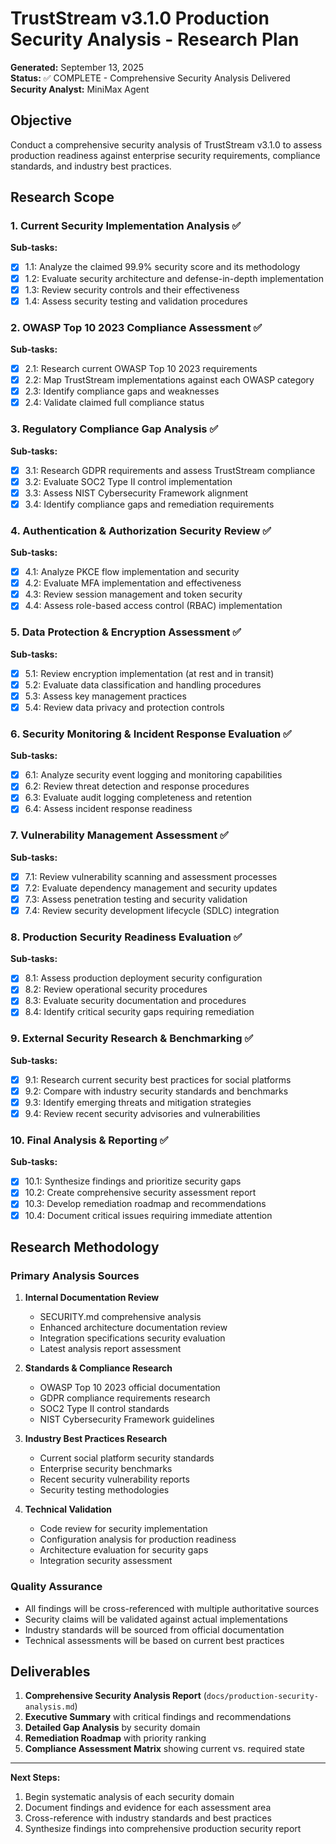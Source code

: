 # TrustStream v3.1.0 Production Security Analysis - Research Plan

**Generated:** September 13, 2025  
**Status:** ✅ COMPLETE - Comprehensive Security Analysis Delivered  
**Security Analyst:** MiniMax Agent  

## Objective
Conduct a comprehensive security analysis of TrustStream v3.1.0 to assess production readiness against enterprise security requirements, compliance standards, and industry best practices.

## Research Scope

### 1. Current Security Implementation Analysis ✅
**Sub-tasks:**
- [x] 1.1: Analyze the claimed 99.9% security score and its methodology
- [x] 1.2: Evaluate security architecture and defense-in-depth implementation
- [x] 1.3: Review security controls and their effectiveness
- [x] 1.4: Assess security testing and validation procedures

### 2. OWASP Top 10 2023 Compliance Assessment ✅
**Sub-tasks:**
- [x] 2.1: Research current OWASP Top 10 2023 requirements
- [x] 2.2: Map TrustStream implementations against each OWASP category
- [x] 2.3: Identify compliance gaps and weaknesses
- [x] 2.4: Validate claimed full compliance status

### 3. Regulatory Compliance Gap Analysis ✅
**Sub-tasks:**
- [x] 3.1: Research GDPR requirements and assess TrustStream compliance
- [x] 3.2: Evaluate SOC2 Type II control implementation
- [x] 3.3: Assess NIST Cybersecurity Framework alignment
- [x] 3.4: Identify compliance gaps and remediation requirements

### 4. Authentication & Authorization Security Review ✅
**Sub-tasks:**
- [x] 4.1: Analyze PKCE flow implementation and security
- [x] 4.2: Evaluate MFA implementation and effectiveness
- [x] 4.3: Review session management and token security
- [x] 4.4: Assess role-based access control (RBAC) implementation

### 5. Data Protection & Encryption Assessment ✅
**Sub-tasks:**
- [x] 5.1: Review encryption implementation (at rest and in transit)
- [x] 5.2: Evaluate data classification and handling procedures
- [x] 5.3: Assess key management practices
- [x] 5.4: Review data privacy and protection controls

### 6. Security Monitoring & Incident Response Evaluation ✅
**Sub-tasks:**
- [x] 6.1: Analyze security event logging and monitoring capabilities
- [x] 6.2: Review threat detection and response procedures
- [x] 6.3: Evaluate audit logging completeness and retention
- [x] 6.4: Assess incident response readiness

### 7. Vulnerability Management Assessment ✅
**Sub-tasks:**
- [x] 7.1: Review vulnerability scanning and assessment processes
- [x] 7.2: Evaluate dependency management and security updates
- [x] 7.3: Assess penetration testing and security validation
- [x] 7.4: Review security development lifecycle (SDLC) integration

### 8. Production Security Readiness Evaluation ✅
**Sub-tasks:**
- [x] 8.1: Assess production deployment security configuration
- [x] 8.2: Review operational security procedures
- [x] 8.3: Evaluate security documentation and procedures
- [x] 8.4: Identify critical security gaps requiring remediation

### 9. External Security Research & Benchmarking ✅
**Sub-tasks:**
- [x] 9.1: Research current security best practices for social platforms
- [x] 9.2: Compare with industry security standards and benchmarks
- [x] 9.3: Identify emerging threats and mitigation strategies
- [x] 9.4: Review recent security advisories and vulnerabilities

### 10. Final Analysis & Reporting ✅
**Sub-tasks:**
- [x] 10.1: Synthesize findings and prioritize security gaps
- [x] 10.2: Create comprehensive security assessment report
- [x] 10.3: Develop remediation roadmap and recommendations
- [x] 10.4: Document critical issues requiring immediate attention

## Research Methodology

### Primary Analysis Sources
1. **Internal Documentation Review**
   - SECURITY.md comprehensive analysis
   - Enhanced architecture documentation review
   - Integration specifications security evaluation
   - Latest analysis report assessment

2. **Standards & Compliance Research**
   - OWASP Top 10 2023 official documentation
   - GDPR compliance requirements research
   - SOC2 Type II control standards
   - NIST Cybersecurity Framework guidelines

3. **Industry Best Practices Research**
   - Current social platform security standards
   - Enterprise security benchmarks
   - Recent security vulnerability reports
   - Security testing methodologies

4. **Technical Validation**
   - Code review for security implementation
   - Configuration analysis for production readiness
   - Architecture evaluation for security gaps
   - Integration security assessment

### Quality Assurance
- All findings will be cross-referenced with multiple authoritative sources
- Security claims will be validated against actual implementations
- Industry standards will be sourced from official documentation
- Technical assessments will be based on current best practices

## Deliverables
1. **Comprehensive Security Analysis Report** (`docs/production-security-analysis.md`)
2. **Executive Summary** with critical findings and recommendations
3. **Detailed Gap Analysis** by security domain
4. **Remediation Roadmap** with priority ranking
5. **Compliance Assessment Matrix** showing current vs. required state

---

**Next Steps:**
1. Begin systematic analysis of each security domain
2. Document findings and evidence for each assessment area
3. Cross-reference with industry standards and best practices
4. Synthesize findings into comprehensive production security report